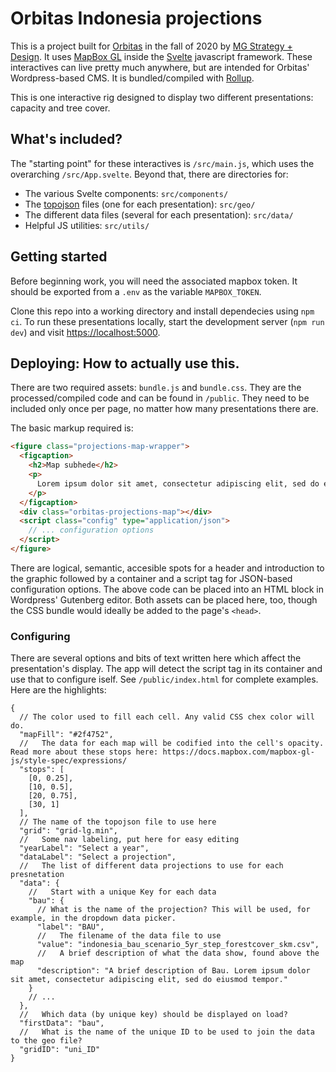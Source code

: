 # Orbitas Indonesia projections

This is a project built for [Orbitas](orbitas.finance) in the fall of 2020 by [MG Strategy + Design](https://mgstrategy.design/). It uses [MapBox GL](https://docs.mapbox.com/mapbox-gl-js/api/) inside the [Svelte](https://svelte.dev/) javascript framework. These interactives can live pretty much anywhere, but are intended for Orbitas' Wordpress-based CMS. It is bundled/compiled with [Rollup](https://rollupjs.org/guide/en/).

This is one interactive rig designed to display two different presentations: capacity and tree cover.

## What's included?

The "starting point" for these interactives is `/src/main.js`, which uses the overarching `/src/App.svelte`. Beyond that, there are directories for:

- The various Svelte components: `src/components/`
- The [topojson](https://github.com/topojson/topojson) files (one for each presentation): `src/geo/`
- The different data files (several for each presentation): `src/data/`
- Helpful JS utilities: `src/utils/`

## Getting started

Before beginning work, you will need the associated mapbox token. It should be exported from a `.env` as the variable `MAPBOX_TOKEN`.

Clone this repo into a working directory and install dependecies using `npm ci`. To run these presentations locally, start the development server (`npm run dev`) and visit [https://localhost:5000](https://localhost:5000).

## Deploying: How to actually use this.

There are two required assets: `bundle.js` and `bundle.css`. They are the processed/compiled code and can be found in `/public`. They need to be included only once per page, no matter how many presentations there are.

The basic markup required is:

```html
<figure class="projections-map-wrapper">
  <figcaption>
    <h2>Map subhede</h2>
    <p>
      Lorem ipsum dolor sit amet, consectetur adipiscing elit, sed do eiusmod tempor incididunt ut labore et dolore magna aliqua. Auctor urna nunc id cursus metus aliquam eleifend mi. Bibendum neque
    </p>
  </figcaption>
  <div class="orbitas-projections-map"></div>
  <script class="config" type="application/json">
    // ... configuration options
  </script>
</figure>
```

There are logical, semantic, accesible spots for a header and introduction to the graphic followed by a container and a script tag for JSON-based configuration options. The above code can be placed into an HTML block in Wordpress' Gutenberg editor. Both assets can be placed here, too, though the CSS bundle would ideally be added to the page's `<head>`.

### Configuring

There are several options and bits of text written here which affect the presentation's display. The app will detect the script tag in its container and use that to configure iself. See `/public/index.html` for complete examples. Here are the highlights:

```
{
  // The color used to fill each cell. Any valid CSS chex color will do.
  "mapFill": "#2f4752",
  //   The data for each map will be codified into the cell's opacity. Read more about these stops here: https://docs.mapbox.com/mapbox-gl-js/style-spec/expressions/
  "stops": [
    [0, 0.25],
    [10, 0.5],
    [20, 0.75],
    [30, 1]
  ],
  // The name of the topojson file to use here
  "grid": "grid-lg.min",
  //   Some nav labeling, put here for easy editing
  "yearLabel": "Select a year",
  "dataLabel": "Select a projection",
  //   The list of different data projections to use for each presnetation
  "data": {
    //   Start with a unique Key for each data
    "bau": {
      // What is the name of the projection? This will be used, for example, in the dropdown data picker.
      "label": "BAU",
      //   The filename of the data file to use
      "value": "indonesia_bau_scenario_5yr_step_forestcover_skm.csv",
      //   A brief description of what the data show, found above the map
      "description": "A brief description of Bau. Lorem ipsum dolor sit amet, consectetur adipiscing elit, sed do eiusmod tempor."
    }
    // ...
  },
  //   Which data (by unique key) should be displayed on load?
  "firstData": "bau",
  //   What is the name of the unique ID to be used to join the data to the geo file?
  "gridID": "uni_ID"
}
```
